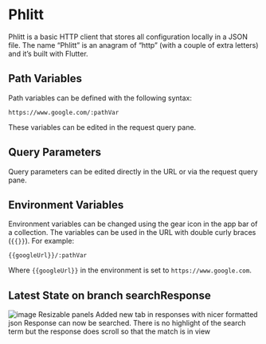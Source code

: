 # Phlitt

Phlitt is a basic HTTP client that stores all configuration locally in a JSON file. The name “Phlitt” is an anagram of “http” (with a couple of extra letters) and it’s built with Flutter.

## Path Variables

Path variables can be defined with the following syntax:

`https://www.google.com/:pathVar`

These variables can be edited in the request query pane.
## Query Parameters

Query parameters can be edited directly in the URL or via the request query pane.
## Environment Variables

Environment variables can be changed using the gear icon in the app bar of a collection. The variables can be used in the URL with double curly braces (`{{}}`). For example:

`{{googleUrl}}/:pathVar`

Where `{{googleUrl}}` in the environment is set to `https://www.google.com`.

## Latest State on branch searchResponse
![image](https://github.com/jpleatherland/phlitt/assets/19578072/e58e600b-1c2a-4b4e-add6-daebb67f9995)
Resizable panels
Added new tab in responses with nicer formatted json
Response can now be searched. There is no highlight of the search term but the response does scroll so that the match is in view
